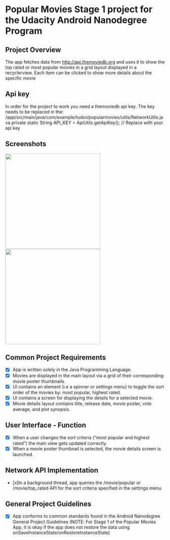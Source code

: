 # Popular Movies Stage 1 project for the Udacity Android Nanodegree Program

## Project Overview
The app fetches data from http://api.themoviedb.org and uses it to show the top rated or most popular movies in a grid layout displayed in a recyclerview. Each item can be clicked to show more details about the specific movie

## Api key
In order for the project to work you need a themoviedb api key. The key needs to be replaced in the:
/app/src/main/java/com/example/tudor/popularmovies/utils/NetworkUtils.java
private static String API_KEY = ApiUtils.getApiKey(); // Replace with your api key

## Screenshots
<img src="https://user-images.githubusercontent.com/17934944/37372160-801ee460-271a-11e8-80da-562a4e6fc801.png" width="300">
<img src="https://user-images.githubusercontent.com/17934944/37372191-99e5f50a-271a-11e8-9281-21f94b8d8da9.png" width="300">

## Common Project Requirements
- [x] App is written solely in the Java Programming Language.
- [x] Movies are displayed in the main layout via a grid of their corresponding movie poster thumbnails.
- [x] UI contains an element (i.e a spinner or settings menu) to toggle the sort order of the movies by: most popular, highest rated.
- [x] UI contains a screen for displaying the details for a selected movie.
- [x] Movie details layout contains title, release date, movie poster, vote average, and plot synopsis.

## User Interface - Function
- [x] When a user changes the sort criteria (“most popular and highest rated”) the main view gets updated correctly.
- [x] When a movie poster thumbnail is selected, the movie details screen is launched.

## Network API Implementation 
- [x]In a background thread, app queries the /movie/popular or /movie/top_rated API for the sort criteria specified in the settings menu.

## General Project Guidelines
- [x] App conforms to common standards found in the Android Nanodegree General Project Guidelines (NOTE: For Stage 1 of the Popular Movies App, it is okay if the app does not restore the data using onSaveInstanceState/onRestoreInstanceState)
